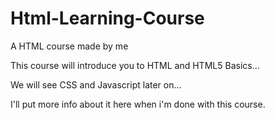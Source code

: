 # Html-Learning-Course
A HTML course made by me

This course will introduce you to HTML and HTML5 Basics...

We will see CSS and Javascript later on...

I'll put more info about it here when i'm done with this course.
